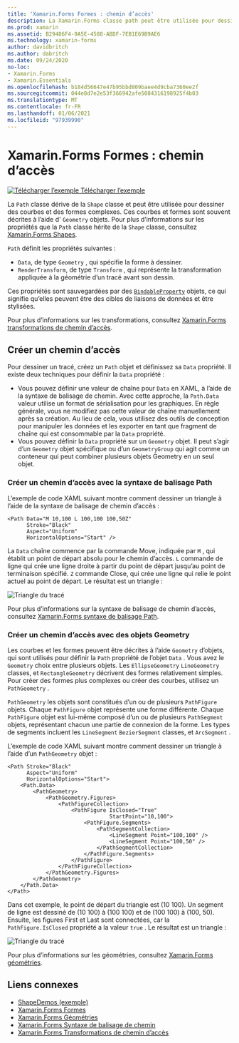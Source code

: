 ```yaml
---
title: 'Xamarin.Forms Formes : chemin d’accès'
description: La Xamarin.Forms classe path peut être utilisée pour dessiner des courbes et des formes complexes.
ms.prod: xamarin
ms.assetid: B29486F4-9A5E-4588-ABDF-7EB1E69B9AE6
ms.technology: xamarin-forms
author: davidbritch
ms.author: dabritch
ms.date: 09/24/2020
no-loc:
- Xamarin.Forms
- Xamarin.Essentials
ms.openlocfilehash: b184d56647e47b95bbd809baee4d9cba7360ee2f
ms.sourcegitcommit: 044e8d7e2e53f366942afe5084316198925f4b03
ms.translationtype: MT
ms.contentlocale: fr-FR
ms.lasthandoff: 01/06/2021
ms.locfileid: "97939990"
---
```

# <a name="no-locxamarinforms-shapes-path"></a>Xamarin.Forms Formes : chemin d’accès

[![Télécharger l’exemple](~/media/shared/download.png) Télécharger l’exemple](/samples/xamarin/xamarin-forms-samples/userinterface-shapesdemos/)

La `Path` classe dérive de la `Shape` classe et peut être utilisée pour dessiner des courbes et des formes complexes. Ces courbes et formes sont souvent décrites à l’aide d' `Geometry` objets. Pour plus d’informations sur les propriétés que la `Path` classe hérite de la `Shape` classe, consultez [ Xamarin.Forms Shapes](index.md).

`Path` définit les propriétés suivantes :

- `Data`, de type `Geometry` , qui spécifie la forme à dessiner.
- `RenderTransform`, de type `Transform` , qui représente la transformation appliquée à la géométrie d’un tracé avant son dessin.

Ces propriétés sont sauvegardées par des [`BindableProperty`](xref:Xamarin.Forms.BindableProperty) objets, ce qui signifie qu’elles peuvent être des cibles de liaisons de données et être stylisées.

Pour plus d’informations sur les transformations, consultez [ Xamarin.Forms transformations de chemin d’accès](path-transforms.md).

## <a name="create-a-path"></a>Créer un chemin d’accès

Pour dessiner un tracé, créez un `Path` objet et définissez sa `Data` propriété. Il existe deux techniques pour définir la `Data` propriété :

- Vous pouvez définir une valeur de chaîne pour `Data` en XAML, à l’aide de la syntaxe de balisage de chemin. Avec cette approche, la `Path.Data` valeur utilise un format de sérialisation pour les graphiques. En règle générale, vous ne modifiez pas cette valeur de chaîne manuellement après sa création. Au lieu de cela, vous utilisez des outils de conception pour manipuler les données et les exporter en tant que fragment de chaîne qui est consommable par la `Data` propriété.
- Vous pouvez définir la `Data` propriété sur un `Geometry` objet. Il peut s’agir d’un `Geometry` objet spécifique ou d’un `GeometryGroup` qui agit comme un conteneur qui peut combiner plusieurs objets Geometry en un seul objet.

### <a name="create-a-path-with-path-markup-syntax"></a>Créer un chemin d’accès avec la syntaxe de balisage Path

L’exemple de code XAML suivant montre comment dessiner un triangle à l’aide de la syntaxe de balisage de chemin d’accès :

```xaml
<Path Data="M 10,100 L 100,100 100,50Z"
      Stroke="Black"
      Aspect="Uniform"
      HorizontalOptions="Start" />
```

La `Data` chaîne commence par la commande Move, indiquée par `M` , qui établit un point de départ absolu pour le chemin d’accès. `L` commande de ligne qui crée une ligne droite à partir du point de départ jusqu’au point de terminaison spécifié. `Z` commande Close, qui crée une ligne qui relie le point actuel au point de départ. Le résultat est un triangle :

![Triangle du tracé](path-images/triangle.png "Triangle du tracé")

Pour plus d’informations sur la syntaxe de balisage de chemin d’accès, consultez [ Xamarin.Forms syntaxe de balisage Path](path-markup-syntax.md).

### <a name="create-a-path-with-geometry-objects"></a>Créer un chemin d’accès avec des objets Geometry

Les courbes et les formes peuvent être décrites à l’aide `Geometry` d’objets, qui sont utilisés pour définir la `Path` propriété de l’objet `Data` . Vous avez le `Geometry` choix entre plusieurs objets. Les `EllipseGeometry` `LineGeometry` classes, et `RectangleGeometry` décrivent des formes relativement simples. Pour créer des formes plus complexes ou créer des courbes, utilisez un `PathGeometry` .

`PathGeometry` les objets sont constitués d’un ou de plusieurs `PathFigure` objets. Chaque `PathFigure` objet représente une forme différente. Chaque `PathFigure` objet est lui-même composé d’un ou de plusieurs `PathSegment` objets, représentant chacun une partie de connexion de la forme. Les types de segments incluent les `LineSegment` `BezierSegment` classes, et `ArcSegment` .

L’exemple de code XAML suivant montre comment dessiner un triangle à l’aide d’un `PathGeometry` objet :

```xaml
<Path Stroke="Black"
      Aspect="Uniform"
      HorizontalOptions="Start">
    <Path.Data>
        <PathGeometry>
            <PathGeometry.Figures>
                <PathFigureCollection>
                    <PathFigure IsClosed="True"
                                StartPoint="10,100">
                        <PathFigure.Segments>
                            <PathSegmentCollection>
                                <LineSegment Point="100,100" />
                                <LineSegment Point="100,50" />
                            </PathSegmentCollection>
                        </PathFigure.Segments>
                    </PathFigure>
                </PathFigureCollection>
            </PathGeometry.Figures>
        </PathGeometry>
    </Path.Data>
</Path>
```

Dans cet exemple, le point de départ du triangle est (10 100). Un segment de ligne est dessiné de (10 100) à (100 100) et de (100 100) à (100, 50). Ensuite, les figures First et Last sont connectées, car la `PathFigure.IsClosed` propriété a la valeur `true` . Le résultat est un triangle :

![Triangle du tracé](path-images/triangle.png "Triangle du tracé")

Pour plus d’informations sur les géométries, consultez [ Xamarin.Forms géométries](geometries.md).

## <a name="related-links"></a>Liens connexes

- [ShapeDemos (exemple)](/samples/xamarin/xamarin-forms-samples/userinterface-shapesdemos/)
- [Xamarin.Forms Formes](index.md)
- [Xamarin.Forms Géométries](geometries.md)
- [Xamarin.Forms Syntaxe de balisage de chemin](path-markup-syntax.md)
- [Xamarin.Forms Transformations de chemin d’accès](path-transforms.md)
